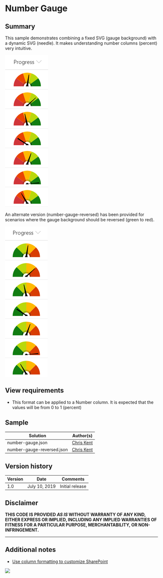 # Number Gauge

## Summary
This sample demonstrates combining a fixed SVG (gauge background) with a dynamic SVG (needle). It makes understanding number columns (percent) very intuitive.

![screenshot](./screenshot.png)

An alternate version (number-gauge-reversed) has been provided for scenarios where the gauge background should be reversed (green to red).

![screenshot reversed](./screenshotReversed.png)

## View requirements
- This format can be applied to a Number column. It is expected that the values will be from 0 to 1 (percent)

## Sample

Solution|Author(s)
--------|---------
number-gauge.json | [Chris Kent](https://twitter.com/thechriskent)
number-gauge-reversed.json | [Chris Kent](https://twitter.com/thechriskent)

## Version history

Version|Date|Comments
-------|----|--------
1.0|July 10, 2019|Initial release

## Disclaimer
**THIS CODE IS PROVIDED *AS IS* WITHOUT WARRANTY OF ANY KIND, EITHER EXPRESS OR IMPLIED, INCLUDING ANY IMPLIED WARRANTIES OF FITNESS FOR A PARTICULAR PURPOSE, MERCHANTABILITY, OR NON-INFRINGEMENT.**

---

## Additional notes

- [Use column formatting to customize SharePoint](https://docs.microsoft.com/en-us/sharepoint/dev/declarative-customization/column-formatting)

<img src="https://telemetry.sharepointpnp.com/sp-dev-list-formatting/column-samples/number-gauge" />